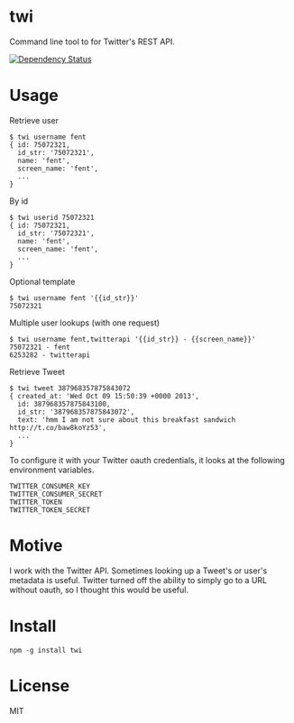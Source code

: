 # twi

Command line tool to for Twitter's REST API.

[![Dependency Status](https://david-dm.org/fent/twi.svg)](https://david-dm.org/fent/twi)

# Usage

Retrieve user

    $ twi username fent
    { id: 75072321,
      id_str: '75072321',
      name: 'fent',
      screen_name: 'fent',
      ...
    }

By id

    $ twi userid 75072321
    { id: 75072321,
      id_str: '75072321',
      name: 'fent',
      screen_name: 'fent',
      ...
    }

Optional template

    $ twi username fent '{{id_str}}'
    75072321

Multiple user lookups (with one request)

    $ twi username fent,twitterapi '{{id_str}} - {{screen_name}}'
    75072321 - fent
    6253282 - twitterapi

Retrieve Tweet

    $ twi tweet 387968357875843072
    { created_at: 'Wed Oct 09 15:50:39 +0000 2013',
      id: 387968357875843100,
      id_str: '387968357875843072',
      text: 'hmm I am not sure about this breakfast sandwich http://t.co/baw8koYz53',
      ...
    }


To configure it with your Twitter oauth credentials, it looks at the following environment variables.

    TWITTER_CONSUMER_KEY
    TWITTER_CONSUMER_SECRET
    TWITTER_TOKEN
    TWITTER_TOKEN_SECRET

# Motive

I work with the Twitter API. Sometimes looking up a Tweet's or user's metadata is useful. Twitter turned off the ability to simply go to a URL without oauth, so I thought this would be useful. 


# Install

    npm -g install twi


# License
MIT
